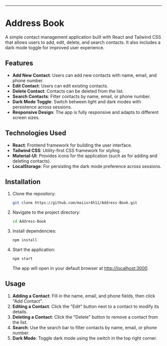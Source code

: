 

---

# Address Book

A simple contact management application built with React and Tailwind CSS that allows users to add, edit, delete, and search contacts. It also includes a dark mode toggle for improved user experience.

## Features

- **Add New Contact**: Users can add new contacts with name, email, and phone number.
- **Edit Contact**: Users can edit existing contacts.
- **Delete Contact**: Contacts can be deleted from the list.
- **Search Contacts**: Filter contacts by name, email, or phone number.
- **Dark Mode Toggle**: Switch between light and dark modes with persistence across sessions.
- **Responsive Design**: The app is fully responsive and adapts to different screen sizes.

## Technologies Used

- **React**: Frontend framework for building the user interface.
- **Tailwind CSS**: Utility-first CSS framework for styling.
- **Material-UI**: Provides icons for the application (such as for adding and deleting contacts).
- **LocalStorage**: For persisting the dark mode preference across sessions.

## Installation

1. Clone the repository:

   ```bash
   git clone https://github.com/maiisr4h11/Address-Book.git
   ```

2. Navigate to the project directory:

   ```bash
   cd Address-Book
   ```

3. Install dependencies:

   ```bash
   npm install
   ```

4. Start the application:

   ```bash
   npm start
   ```

   The app will open in your default browser at [http://localhost:3000](http://localhost:3000).

## Usage

1. **Adding a Contact**: Fill in the name, email, and phone fields, then click "Add Contact".
2. **Editing a Contact**: Click the "Edit" button next to a contact to modify its details.
3. **Deleting a Contact**: Click the "Delete" button to remove a contact from the list.
4. **Search**: Use the search bar to filter contacts by name, email, or phone number.
5. **Dark Mode**: Toggle dark mode using the switch in the top right corner.



